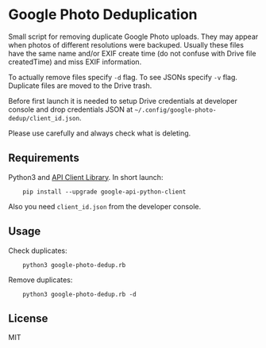 # Google Photo Deduplication

Small script for removing duplicate Google Photo uploads.
They may appear when photos of different resolutions were backuped.
Usually these files have the same name and/or EXIF create time (do not
confuse with Drive file createdTime) and miss EXIF information.

To actually remove files specify `-d` flag. To see JSONs specify `-v` flag.
Duplicate files are moved to the Drive trash.

Before first launch it is needed to setup Drive credentials at developer console
and drop credentials JSON at `~/.config/google-photo-dedup/client_id.json`.

Please use carefully and always check what is deleting.

## Requirements

Python3 and [API Client Library](https://developers.google.com/api-client-library/python/start/installation).
In short launch:

		pip install --upgrade google-api-python-client

Also you need `client_id.json` from the developer console.

## Usage

Check duplicates:

		python3 google-photo-dedup.rb

Remove duplicates:

		python3 google-photo-dedup.rb -d


## License

MIT
